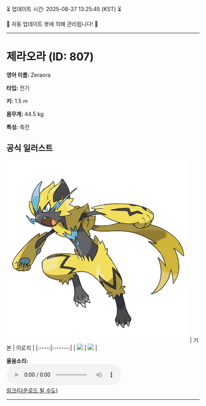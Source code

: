 
⏳ 업데이트 시간: 2025-08-27 13:25:45 (KST) ⏳

🤖 자동 업데이트 봇에 의해 관리됩니다! 🤖

---

# 제라오라 (ID: 807)
**영어 이름:** Zeraora

**타입:** 전기

**키:** 1.5 m

**몸무게:** 44.5 kg

**특성:** 축전

## 공식 일러스트
![](https://raw.githubusercontent.com/PokeAPI/sprites/master/sprites/pokemon/other/official-artwork/807.png)
| 기본 | 이로치 |
|:----:|:------:|
| <img src="http://play.pokemonshowdown.com/sprites/ani/zeraora.gif" width="200"> | <img src="http://play.pokemonshowdown.com/sprites/ani-shiny/zeraora.gif" width="200"> |

**울음소리:**<br><audio controls src="https://raw.githubusercontent.com/PokeAPI/cries/main/cries/pokemon/latest/807.ogg"></audio><br> [링크(다운로드 될 수도)](https://raw.githubusercontent.com/PokeAPI/cries/main/cries/pokemon/latest/807.ogg)


---

